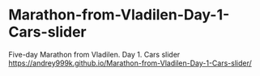 # Marathon-from-Vladilen-Day-1-Cars-slider
Five-day Marathon from Vladilen. Day 1. Cars slider
<https://andrey999k.github.io/Marathon-from-Vladilen-Day-1-Cars-slider/>
